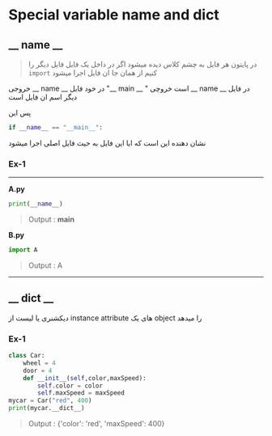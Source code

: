 # Special variable name and dict

## __ __name__ __
> در پایتون هر فایل به چشم کلاس دیده میشود
>  اگر در داخل یک فایل فایل دیگر را `import` کنیم از همان جا ان فایل اجرا میشود

خروجی  __ name __ در خود فایل "__ main __ " است 
خروچی __ name __ در فایل دیگر اسم ان فایل است   

پس این
```python 
if __name__ == "__main__":
```
نشان دهنده این است که ایا این فایل به حیث فایل اصلی اجرا میشود

### __Ex-1__
___
__A.py__
```python
print(__name__)
```
> Output : __main__

__B.py__
```python
import A
```
> Output : A


___


## __ __dict__ __
دیکشنری یا لیست از instance attribute های یک object را میدهد

### Ex-1
```python
class Car:
	wheel = 4
	door = 4
	def __init__(self,color,maxSpeed):
		self.color = color
		self.maxSpeed = maxSpeed
mycar = Car("red", 400)
print(mycar.__dict__)
```
> Output : {'color': 'red', 'maxSpeed': 400}